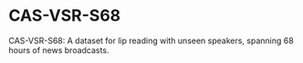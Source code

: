 # CAS-VSR-S68
CAS-VSR-S68: A dataset for lip reading with unseen speakers, spanning 68 hours of news broadcasts.
